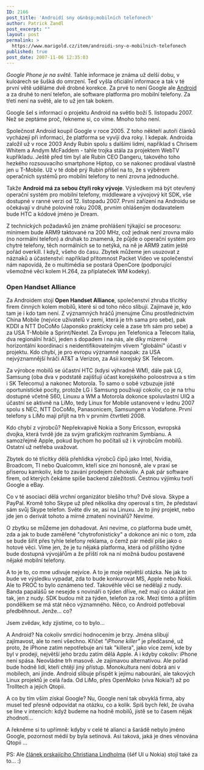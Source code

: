 ```yaml
---
ID: 2166
post_title: 'Androidí sny o&nbsp;mobilních telefonech'
author: Patrick Zandl
post_excerpt: ""
layout: post
permalink: >
  https://www.marigold.cz/item/androidi-sny-o-mobilnich-telefonech
published: true
post_date: 2007-11-06 12:35:03
---
```

<em>Google Phone je na světě.</em> Tahle informace je známa už delší dobu, v kuloárech se šušká do omrzení. Teď vyšla oficiální informace a tak v té první větě uděláme dvě drobné korekce. Za prvé to není Google ale <a href="http://www.android.com">Android</a> a za druhé to není telefon, ale software platforma pro mobilní telefony.  Za třetí není na světě, ale to už jen tak bokem. 

Google šel s informací o projektu Android na světlo boží 5. listopadu 2007. Než se zeptáme proč, řekneme si, co víme. Mnoho toho není. 

Společnost Android koupil Google v roce 2005. Z toho někteří autoři článků vycházejí při informaci, že platforma se vyvíjí dva roky. I kdepak. Androida založil už v roce 2003 Andy Rubin spolu s dalšími lidmi, například s Chrisem Whitem a Andym McFaddem - tahle trojka stála za projektem WebTV kupříkladu. Ještě před tím byl ale Rubin CEO Dangeru, takového toho hezkého rozsouvacího smartphone Hiptop, co se nakonec prodával vlastně jen u T-Mobile. Už v té době prý Rubin přišel na to, že s výběrem operačních systémů pro mobilní telefony to není zrovna jednoduché. 

Takže <strong>Android má za sebou čtyři roky vývoje</strong>. Výsledkem má být otevřený operační systém pro mobilní telefony, middleware a vývojový kit SDK, vše dostupné v ranné verzi od 12. listopadu 2007. První zařízení na Androidu se očekávají v druhé polovině roku 2008, prvním ohlášeným dodavatelem bude HTC a kódové jméno je Dream. 
<!--more-->

Z technických požadavků jen známe prohlášení týkající se procesoru: minimem bude ARM9 taktované na 200 MHz, což jednak není zrovna málo (no normální telefon) a druhak to znamená, že půjde o operační systém pro chytré telefony, těch normálních se to netýká, na ně je ARM9 zatím ještě pořád overkill. I když, všeho do času. Zbytek můžeme jen usuzovat z náznaků a účastenství: například přítomnost Packet Video ve společenství nám napovídá, že o multimédia se postará OpenCore (podporující všemožné věci kolem H.264, za příplateček WM kodeky).

<h3>Open Handset Alliance</h3>

Za Androidem stojí <strong>Open Handset Alliance</strong>, společenství zhruba třicítky firem činných kolem mobilů, které si od toho něco slibují. Zajímavé je, kdo tam je i kdo tam není. Z významných hráčů jmenujme Čínu prostřednictvím China Mobile (nejvíce uživatelů v zemi, která je trh sama pro sebe), pak KDDI a NTT DoCoMo (Japonsko prakticky celé a zase trh sám pro sebe) a za USA T-Mobile a Sprint/Nextel. Za Evropu jen Telefonica a Telecom Italia, dva regionální hráči, jeden s dopadem i na nás, ale díky mizerné horizontální koordinaci s neidentifikovatelným vlivem "globální" účasti v projektu. Kdo chybí, je pro evropu významné naopak: za USA nejvýznamnější hráči AT&T a Verizon, za Asii korejský SK Telecom. 

<!--adsense-->

Za výrobce mobilů se účastní HTC (kdysi výhradně WM), dále pak LG, Samsung (oba dva v podstatě zajišťují účast korejského poloostrova a s tím i SK Telecomu) a nakonec Motorola. To samo o sobě vzbuzuje jisté oportunistické pocity, protože LG i Samsung používají cokoliv, co je na trhu dostupné včetně S60, Linuxu a WM a Motorola dokonce spoluvlastní UIQ a účastní se aktivně na LiMo, tedy Linux for Mobile ustanovené v lednu 2007 spolu s NEC, NTT DoCoMo, Panasonicem, Samsungem a Vodafone. První telefony s LiMo mají přijít na trh v prvním čtvrtletí 2008.

Kdo chybí z výrobců? Nepřekvapivě Nokia a Sony Ericsson, evropská dvojka, která tvrdě jde za svým grafickým rozhraním Symbianu. A samozřejmě Apple, pokud bychom ho počítali už i k výrobcům mobilů. Ostatní už netřeba uvažovat. 

Zbytek do té třicítky dělá přehlídka výrobců čipů jako Intel, Nvidia, Broadcom, TI nebo Qualcomm, kteří sice zní honosně, ale v praxi se přiserou kamkoliv, kde to zavání prodejem čehokoliv. A pak pár software firem, od kterých čekáme  spíše backend záležitosti. Čestnou výjimku tvoří Google a eBay. 

Co v té asociaci dělá vrchní organizátor blešího trhu? Dvě slova. Skype a PayPal. Kromě toho Skype už před několika dny operoval s tím, že představí sám svůj Skype telefon. Světe div se, asi na Linuxu. Je to jiný projekt, nebo jde jen o derivát tohoto a mírné zmatení novinářů? Nevíme. 

O zbytku se můžeme jen dohadovat. Ani nevíme, co platforma bude umět, zda a jak to bude zaměřené "chytrofonisticky" a dokonce ani nic o tom, zda se bude šířit přes tyhle telefony reklama, o čemž pár médií píše jako o hotové věci. Víme jen, že je tu nějaká platforma, která od příštího týdne bude dostupná vývojářům a že příští rok na ní možná budou postavené nějaké mobilní telefony. 

A to je to, co mne udivuje nejvíce. A to je moje největší otázka. Ne jak to bude ve výsledku vypadat, zda to bude konkurovat MS, Apple nebo Nokii. Ale to PROČ to bylo oznámeno teď. Takovéhle věci se nedělají z nudy. Banda papalášů se nesejde s novináři o týden dříve, než mají co ukázat jen tak, jen z nudy. SDK budou mít za týden, telefon za rok. Mezi tímto a příštím pondělkem se má stát něco významného. Něco, co Android potřeboval předběhnout. Jenže... co?

Jsem zvědav, kdy zjistíme, co to bylo... 

A Android? Na cokoliv smrdící hodnocením je brzy. Jména slibují zajímavost, ale to není všechno. Křičet <em>"iPhone killer"</em> je předčasné, už proto, že iPhone zatím nepotřebuje ani tak "killera", jako více zemí, kde by byl v prodeji, největší jeho brzdu zatím dělá Apple. A i kdyby cokoliv: iPhone není spása. Neovládne trh masově. Je zajímavou alternativou. Ale pořád bude hodně lidí, kteří chtějí jiný přístup. Monokultura není dobrá ani v mobilech, ani jinde. Android slibuje přispět k jejímu nabourání, ale takových Linux projektů je celá řada. Od LiMo, přes OpenMoko (viva Nokia?) až po Trolltech a jejich Qtopii.  

A co by tím vším získal Google? Nu, Google není tak obvyklá firma, aby musel teď přesně odpovídat na otázku, co a kolik. Spíš bych řekl, že úvaha se line v intencích: když budeme na hodně mobilů, jistě se to časem nějak zhodnotí...

A řekněme si to upřímně: kdyby v celé té alianci a šarádě nebylo jméno Google, pozornost médií by byla setinová. Asi taková, jaká je dnes věnována Qtopii ... 

PS: Ale <a href="http://www.christianlindholm.com/christianlindholm/2007/11/do-androids-dre.html">článek prskajícího Christiana Lindholma</a> (šéf UI u Nokia) stojí také za to... :)